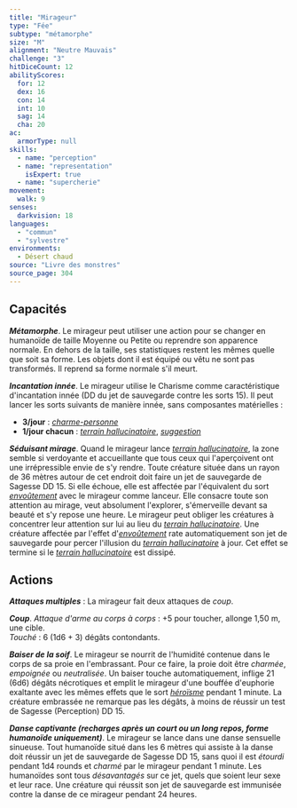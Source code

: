 ```yaml
---
title: "Mirageur"
type: "Fée"
subtype: "métamorphe"
size: "M"
alignment: "Neutre Mauvais"
challenge: "3"
hitDiceCount: 12
abilityScores:
  for: 12
  dex: 16
  con: 14
  int: 10
  sag: 14
  cha: 20
ac:
  armorType: null
skills:
  - name: "perception"
  - name: "representation"
    isExpert: true
  - name: "supercherie"
movement:
  walk: 9
senses:
  darkvision: 18
languages:
  - "commun"
  - "sylvestre"
environments:
  - Désert chaud
source: "Livre des monstres"
source_page: 304
---
```

## Capacités
_**Métamorphe**_. Le mirageur peut utiliser une action pour se changer en humanoïde de taille Moyenne ou Petite ou reprendre son apparence normale. En dehors de la taille, ses statistiques restent les mêmes quelle que soit sa forme. Les objets dont il est équipé ou vêtu ne sont pas transformés. Il reprend sa forme normale s'il meurt.

_**Incantation innée**_. Le mirageur utilise le Charisme comme caractéristique d'incantation innée (DD du jet de sauvegarde contre les sorts 15). Il peut lancer les sorts suivants de manière innée, sans composantes matérielles :
* **3/jour** : [_charme-personne_](/grimoire/charme-personne/)
* **1/jour chacun** : [_terrain hallucinatoire_](/grimoire/terrain-hallucinatoire/), [_suggestion_](/grimoire/suggestion/)

_**Séduisant mirage**_. Quand le mirageur lance [_terrain hallucinatoire_](/grimoire/terrain-hallucinatoire/), la zone semble si verdoyante et accueillante que tous ceux qui l'aperçoivent ont une irrépressible envie de s'y rendre. Toute créature située dans un rayon de 36 mètres autour de cet endroit doit faire un jet de sauvegarde de Sagesse DD 15. Si elle échoue, elle est affectée par l'équivalent du sort [_envoûtement_](/grimoire/envoutement/) avec le mirageur comme lanceur. Elle consacre toute son attention au mirage, veut absolument l'explorer, s'émerveille devant sa beauté et s'y repose une heure. Le mirageur peut obliger les créatures à concentrer leur attention sur lui au lieu du [_terrain hallucinatoire_](/grimoire/terrain-hallucinatoire/). Une créature affectée par l'effet d'[_envoûtement_](/grimoire/envoutement/) rate automatiquement son jet de sauvegarde pour percer l'illusion du [_terrain hallucinatoire_](/grimoire/terrain-hallucinatoire/) à jour. Cet effet se termine si le [_terrain hallucinatoire_](/grimoire/terrain-hallucinatoire/) est dissipé.

## Actions
_**Attaques multiples**_ : La mirageur fait deux attaques de _coup_.

_**Coup**_. _Attaque d'arme au corps à corps_ : +5 pour toucher, allonge 1,50 m, une cible.  
_Touché_ : 6 (1d6 + 3) dégâts contondants.

_**Baiser de la soif**_. Le mirageur se nourrit de l'humidité contenue dans le corps de sa proie en l'embrassant. Pour ce faire, la proie doit être _charmée_, _empoignée_ ou _neutralisée_. Un baiser touche automatiquement, inflige 21 (6d6) dégâts nécrotiques et emplit le mirageur d'une bouffée d'euphorie exaltante avec les mêmes effets que le sort [_héroïsme_](/grimoire/heroisme/) pendant 1 minute. La créature embrassée ne remarque pas les dégâts, à moins de réussir un test de Sagesse (Perception) DD 15.

_**Danse captivante (recharges après un court ou un long repos, forme humanoïde uniquement)**_. Le mirageur se lance dans une danse sensuelle sinueuse. Tout humanoïde situé dans les 6 mètres qui assiste à la danse doit réussir un jet de sauvegarde de Sagesse DD 15, sans quoi il est _étourdi_ pendant 1d4 rounds et _charmé_ par le mirageur pendant 1 minute. Les humanoïdes sont tous _désavantagés_ sur ce jet, quels que soient leur sexe et leur race. Une créature qui réussit son jet de sauvegarde est immunisée contre la danse de ce mirageur pendant 24 heures.
